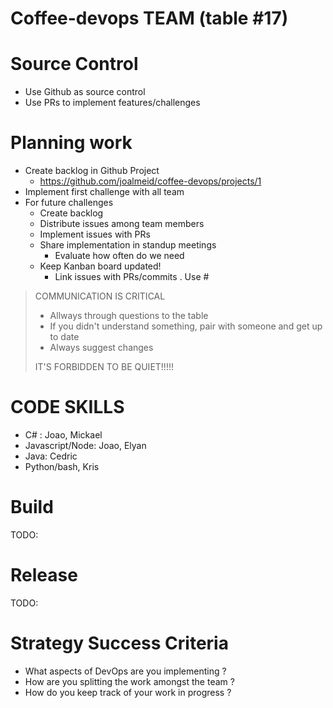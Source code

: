 # Coffee-devops TEAM (table #17)

# Source Control
- Use Github as source control
- Use PRs to implement features/challenges

# Planning work
- Create backlog in Github Project 
  - https://github.com/joalmeid/coffee-devops/projects/1
- Implement first challenge with all team
- For future challenges
  - Create backlog
  - Distribute issues among team members
  - Implement issues with PRs
  - Share implementation in standup meetings
    - Evaluate how often do we need
  - Keep Kanban board updated!
    - Link issues with PRs/commits . Use #<issue number>

> COMMUNICATION IS CRITICAL
>  - Allways through questions to the table
>  - If you didn't understand something, pair with someone and get up to date
>  - Always suggest changes
>
> IT'S FORBIDDEN TO BE QUIET!!!!!

# CODE SKILLS
 - C# : Joao, Mickael
 - Javascript/Node: Joao, Elyan
 - Java: Cedric
 - Python/bash, Kris 


# Build
TODO:

# Release  
TODO:


# Strategy Success Criteria
- What aspects of DevOps are you implementing ?
- How are you splitting the work amongst the team ?
- How do you keep track of your work in progress ?